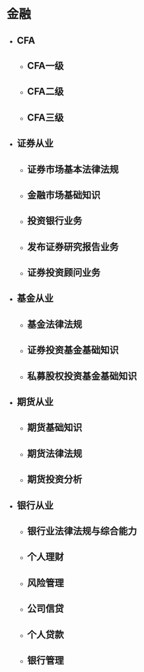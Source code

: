 # 金融
* ## CFA
    * ## CFA一级
    * ## CFA二级
    * ## CFA三级
* ## 证券从业
    * ## 证券市场基本法律法规
    * ## 金融市场基础知识
    * ## 投资银行业务
    * ## 发布证券研究报告业务
    * ## 证券投资顾问业务
* ## 基金从业
    * ## 基金法律法规
    * ## 证券投资基金基础知识
    * ## 私募股权投资基金基础知识
* ## 期货从业
    * ## 期货基础知识
    * ## 期货法律法规
    * ## 期货投资分析
* ## 银行从业
    * ## 银行业法律法规与综合能力
    * ## 个人理财
    * ## 风险管理
    * ## 公司信贷
    * ## 个人贷款
    * ## 银行管理
